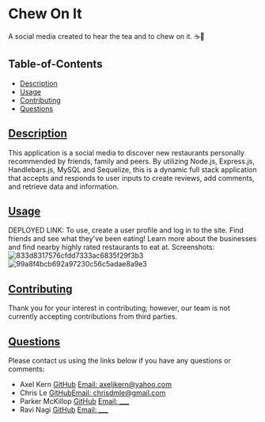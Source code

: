 # Chew On It
A social media created to hear the tea and to chew on it. ☕🍴
## Table-of-Contents
* [Description](#description)
* [Usage](#usage)
* [Contributing](#contributing)
* [Questions](#questions)
  
## [Description](#table-of-contents)
This application is a social media to discover new restaurants personally recommended by friends, family and peers. By utilizing Node.js, Express.js, Handlebars.js, MySQL and Sequelize, this is a dynamic full stack application that accepts and responds to user inputs to create reviews, add comments, and retrieve data and information.

## [Usage](#table-of-contents)
DEPLOYED LINK:
To use, create a user profile and log in to the site. Find friends and see what they've been eating! Learn more about the businesses and find nearby highly rated restaurants to eat at.
Screenshots:
![833d8317576cfdd7333ac6835f29f3b3](https://user-images.githubusercontent.com/107082980/184069489-cf3bb968-3973-42f6-b805-1262e36944c6.png)
![99a8f4bcb692a97230c56c5adae8a9e3](https://user-images.githubusercontent.com/107082980/184069481-e68fb2f5-5e91-4e2a-8a7a-9e1816839cf3.png)

## [Contributing](#table-of-contents)
  
Thank you for your interest in contributing; however, our team is not currently accepting contributions from third parties.

## [Questions](#table-of-contents)

Please contact us using the links below if you have any questions or comments:
* Axel Kern [GitHub](https://github.com/axeljk) [Email: axeljkern@yahoo.com](mailto:axeljkern@yahoo.com)
* Chris Le [GitHub](https://github.com/chrisdmle)[Email: chrisdmle@gmail.com](mailto:chrisdmle@gmail.com)
* Parker McKillop [GitHub](https://github.com/pem2k) [Email: ___](mailto:___)
* Ravi Nagi [GitHub](https://github.com/rasvindra) [Email: ___](mailto:___)
